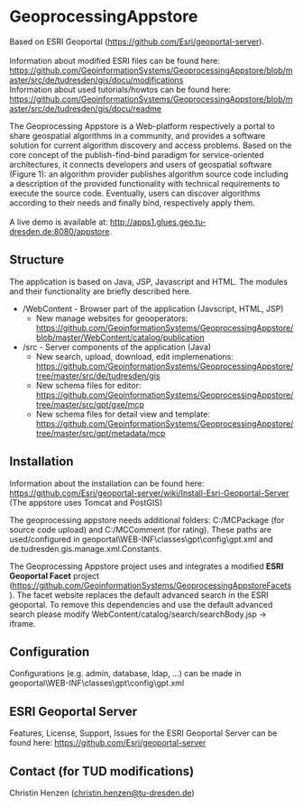 # GeoprocessingAppstore 

Based on ESRI Geoportal (https://github.com/Esri/geoportal-server).<br/><br/>
Information about modified ESRI files can be found here: https://github.com/GeoinformationSystems/GeoprocessingAppstore/blob/master/src/de/tudresden/gis/docu/modifications<br/>
Information about used tutorials/howtos can be found here: https://github.com/GeoinformationSystems/GeoprocessingAppstore/blob/master/src/de/tudresden/gis/docu/readme<br/>

The Geoprocessing Appstore is a Web-platform respectively a portal to share geospatial algorithms in a community, and provides a software solution for current algorithm discovery and access problems. Based on the core concept of the publish-find-bind paradigm for service-oriented architectures, it connects developers and users of geospatial software (Figure 1): an algorithm provider publishes algorithm source code including a description of the provided functionality with technical requirements to execute the source code. Eventually, users can discover algorithms according to their needs and finally bind, respectively apply them. <br/><br/>
A live demo is available at: http://apps1.glues.geo.tu-dresden.de:8080/appstore.

## Structure

The application is based on Java, JSP, Javascript and HTML. The modules and their functionality are briefly described here.

* /WebContent - Browser part of the application (Javscript, HTML, JSP)
  * New manage websites for geooperators: https://github.com/GeoinformationSystems/GeoprocessingAppstore/blob/master/WebContent/catalog/publication
* /src - Server components of the application (Java)
  * New search, upload, download, edit implemenations: https://github.com/GeoinformationSystems/GeoprocessingAppstore/tree/master/src/de/tudresden/gis
  * New schema files for editor: https://github.com/GeoinformationSystems/GeoprocessingAppstore/tree/master/src/gpt/gxe/mcp
  * New schema files for detail view and template: https://github.com/GeoinformationSystems/GeoprocessingAppstore/tree/master/src/gpt/metadata/mcp

## Installation

Information about the installation can be found here:
https://github.com/Esri/geoportal-server/wiki/Install-Esri-Geoportal-Server
(The appstore uses Tomcat and PostGIS)

The geoprocessing appstore needs additional folders: C:/MCPackage (for source code upload) and C:/MCComment (for rating).
These paths are used/configured in geoportal\WEB-INF\classes\gpt\config\gpt.xml and de.tudresden.gis.manage.xml.Constants.

The Geoprocessing Appstore project uses and integrates a modified <b>ESRI Geoportal Facet</b> project (https://github.com/GeoinformationSystems/GeoprocessingAppstoreFacets). The facet website replaces the default advanced search in the ESRI geoportal. To remove this dependencies and use the default advanced search please modify WebContent/catalog/search/searchBody.jsp -> iframe.

## Configuration

Configurations (e.g. admin, database, ldap, ...) can be made in geoportal\WEB-INF\classes\gpt\config\gpt.xml

## ESRI Geoportal Server

Features, License, Support, Issues for the ESRI Geoportal Server can be found here: https://github.com/Esri/geoportal-server

## Contact (for TUD modifications)

Christin Henzen (christin.henzen@tu-dresden.de)
